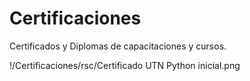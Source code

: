 # Certificaciones
Certificados y Diplomas de capacitaciones y cursos.

!/Certificaciones/rsc/Certificado UTN Python inicial.png
